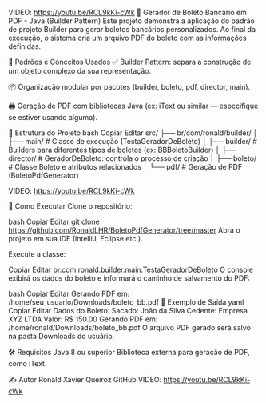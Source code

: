 VIDEO: https://youtu.be/RCL9kKi-cWk
🧾 Gerador de Boleto Bancário em PDF - Java (Builder Pattern)
Este projeto demonstra a aplicação do padrão de projeto Builder para gerar boletos bancários personalizados. Ao final da execução, o sistema cria um arquivo PDF do boleto com as informações definidas.

🔧 Padrões e Conceitos Usados
✅ Builder Pattern: separa a construção de um objeto complexo da sua representação.

📦 Organização modular por pacotes (builder, boleto, pdf, director, main).

🖨️ Geração de PDF com bibliotecas Java (ex: iText ou similar — especifique se estiver usando alguma).

📂 Estrutura do Projeto
bash
Copiar
Editar
src/
├── br/com/ronald/builder/
│   ├── main/               # Classe de execução (TestaGeradorDeBoleto)
│   ├── builder/            # Builders para diferentes tipos de boletos (ex: BBBoletoBuilder)
│   ├── director/           # GeradorDeBoleto: controla o processo de criação
│   ├── boleto/             # Classe Boleto e atributos relacionados
│   └── pdf/                # Geração de PDF (BoletoPdfGenerator)

VIDEO: https://youtu.be/RCL9kKi-cWk



🚀 Como Executar
Clone o repositório:

bash
Copiar
Editar
git clone https://github.com/RonaldLHR/BoletoPdfGenerator/tree/master
Abra o projeto em sua IDE (IntelliJ, Eclipse etc.).

Execute a classe:

Copiar
Editar
br.com.ronald.builder.main.TestaGeradorDeBoleto
O console exibirá os dados do boleto e informará o caminho de salvamento do PDF:

bash
Copiar
Editar
Gerando PDF em: /home/seu_usuario/Downloads/boleto_bb.pdf
📌 Exemplo de Saída
yaml
Copiar
Editar
Dados do Boleto:
Sacado: João da Silva
Cedente: Empresa XYZ LTDA
Valor: R$ 150.00
Gerando PDF em: /home/ronald/Downloads/boleto_bb.pdf
O arquivo PDF gerado será salvo na pasta Downloads do usuário.

🛠️ Requisitos
Java 8 ou superior
Biblioteca externa para geração de PDF, como iText.

✍️ Autor
Ronald Xavier Queiroz
GitHub
VIDEO: https://youtu.be/RCL9kKi-cWk

